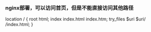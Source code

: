 ### nginx部署，可以访问首页，但是不能直接访问其他路径
location / {
    root   html;
    index  index.html index.htm;
    try_files $uri $uri/ /index.html;
}
